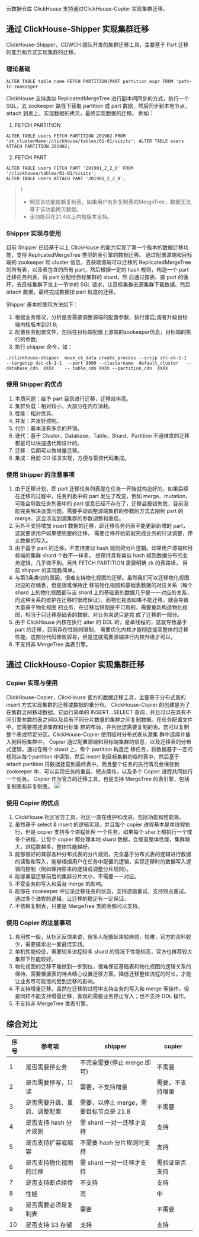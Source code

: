 云数据仓库 ClickHouse 支持通过ClickHouse-Copler 实现集群迁移。

## 通过 ClickHouse-Shipper 实现集群迁移
ClickHouse-Shipper，CDWCH 团队开发的集群迁移工具，主要基于 Part 迁移的能力和方式实现集群的迁移。 
### 理论基础
```
ALTER TABLE table_name FETCH PARTITION|PART partition_expr FROM 'path-in-zookeeper 
```
ClickHouse 支持类似 ReplicatedMergeTree 进行副本间同步的方式，执行一个 SQL，去 zookeeper 路径下获取 partition 或 part 数据，然后同步到本地节点，attach 到表上，实现数据的拷⻉，最终实现数据的迁移。 
例如：
1. FETCH PARTITION                                                          
```
ALTER TABLE users FETCH PARTITION 201902 FROM 'zk_clusterName:/clickhouse/tables/01-01/visits'; ALTER TABLE users ATTACH PARTITION 201902;                  
```
2. FETCH PART
```
ALTER TABLE users FETCH PART '201901_2_2_0' FROM '/clickhouse/tables/01-01/visits';
ALTER TABLE users ATTACH PART '201901_2_2_0';               
```
    
>! 
>- 明显该功能依赖复制表，如果用户有非复制表的MergeTree，数据无法基于该功能拷⻉数据。 
>- 该功能只在21.4以上内核版本支持。 

### Shipper 实现与使用 
目前 Shipper 已经基于以上 ClickHouse 的能力实现了第一个版本的数据迁移功能，支持 ReplicatedMergeTree 类型的表引擎的数据迁移。 
通过配置源端和目标端的 zookeeper 和 cluster 信息，去获取源端可以迁移的 ReplicatedMergeTree 的所有表，以及表包含的所有 part，然后根据一定的 hash 规则，构造一个 part 迁移任务列表，将 part 分配给目标集群的 shard，然 后通过按表、按 part 的循环，去目标集群下发上一节中的 SQL 请求，让目标集群去源集群下载数据、然后 attach 数据，最终完成数据按 part 粒度的迁移。 

Shipper 基本的使用方法如下：
1. 根据业务情况，分析是否需要调整源端的配置参数、执行重启;或者升级目标端内核版本到21.8; 
2. 配置任务配置文件，包括在目标端配置上源端的zookeeper信息，目标端的执行的参数;
3. 执行 shipper 命令，如：
```
./clickhouse-shipper  move_ck_data create_process --srcip src-ck-1-1  --targetip dst-ck-1-1  --port 9000 --clustername  default_cluster   --database_cdn  XXXX    -- table_cdn XXXX --partition_cdn  XXXX           
```

### 使用 Shipper 的优点 
1. 本质问题：给予 part 目录进行迁移，迁移效率高。 
2. 集群负载：相对较小，大部分在内存消耗。
3. 性能：相对优异。
4. 并发：并发好控制。 
5. 代价：基本没有多余的开销。
6. 迭代：基于 Cluster、Database、Table、Shard、Partition 不通维度的迁移都是可以快速迭代和设计的。
7. 迁移：后期可以做增量迁移。
8. 集成：目前 GO 语言实现，方便与管控代码集成。 

### 使用 Shipper 的注意事项
1. 由于迁移计划，即 part 迁移任务列表是在任务一开始就构造好的，如果后续在迁移的过程中，任务列表中的 part 发生了改变，例如 merge、mutation，可能会导致任务列表中的 part 信息已经不存在了，迁移会报错失败，目前没能完美解决该类问题。需要手动调整源端集群的参数的方式去限制 part 的 merge。这会涉及到源集群的参数调整和重启。               
2. 另外不支持增加 insert 数据的迁移，即迁移任务列表不能更新新增的 part，这就要求用户如果想完整的迁移， 需要迁移开始前就完成业务的只读调整，停止数据的写入。 
3. 由于基于 part 的迁移，不支持类似 hash 规则的分片逻辑。如果用户源端和目标端的集群 shard 个数不一样多， 想保持具有类似 hash 规则数据分布的业务逻辑，几乎做不到。另外 FETCH PARTITION 需要明确 zk 的表路径， 目前 shipper 的实现教简单。 
4. 与第3条类似的原因，很难支持物化视图的迁移。虽然我们可以迁移物化视图对应的存储表，但是很难保持迁 移前物化视图和基础表数据的对应关系（每个 shard 上的物化视图都与该 shard 上的基础表的数据几乎是一一对应的关系，而这种关系的维护在迁移时很难保证）。而物化视图如果不能迁移，就会导致大量基于物化视图 的业务，在迁移后短期是不可用的，需要重新构造物化视图，相当于只迁移基础表的数据，对业务来说只是完 成了迁移的一部分。 
5. 由于 ClickHouse 内核在执行 alter 的 DDL 时，是单线程的，这就导致基于 part 的迁移，目前存在性能的限制， 需要优化内核才能彻底提高整体的迁移性能。这部分代码修改容易，但是这就需要源端进行内核升级才可以。 
6. 不支持非 MergeTree 类表引擎。

## 通过 ClickHouse-Copier 实现集群迁移
### Copier 实现与使用 
ClickHouse-Copier，ClickHouse 官方的数据迁移工具，主要基于分布式表的 insert 方式实现集群的迁移或数据的重分布。 
ClickHouse-Copier 的创建是为了在集群之间移动数据。它运行简单的 INSERT...SELECT 查询，并且可以在具有不 同引擎参数的表之间以及具有不同分片数量的集群之间复制数据。在任务配置文件中，您需要描述源集群和目标集 群的布局，并列出您需要复制的表。您可以复制整个表或特定分区。ClickHouse-Copier 使用临时分布式表从源集 群中选择并插入到目标集群中。 
Copier 通过配置源端和目标端集群的信息，以及迁移表的分布式逻辑，通过在每个 shard 上，每个 partition 构造迁 移任务，将数据基于一定的规则从每个partition 中读取，然后 insert 到目标集群的临时表中，然后基于 attach partition 将数据挂载到最终表中。而且整个任务的执行情况会保存到 zookeeper 中，可以实现任务的重启、短点续传，以及多个 Copier 进程共同执行一个任务。 
Copier 作为官方的迁移工具，也是支持 MergeTree 的表引擎，包括复制表和非复制表。 
![](https://qcloudimg.tencent-cloud.cn/raw/f14491c962f44d448d6af87e380bd11e.png)
                    
### 使用 Copier 的优点
1. ClickHouse 社区官方工具，社区一直在维护和改进，包括功能和性能等。           
2. 虽然基于 select & insert 的逻辑实现，并且每个 copier 进程基本是单线程执行，但是 copier 支持多个进程处理 一个任务。如果每个 shar上都执行一个或多个进程，让每个 copier 都处理本地 shard 数据，会提高整体性能，集群越大，进程数越多，整体性能越好。                              
3. 能够很好的兼容各种分布式表的分片规则，完全基于分布式表的逻辑进行数据的读取和写入，能够根据用户在任务中配置的逻辑，实现迁移时的数据写入逻辑的控制（例如保持原来的逻辑或调整分片规则）。                              
4. 能够兼容迁移前后的集群分片大小，不需要一一对应。 
5. 不受业务的写入和后台 merge 的影响。 
6. 能够在 zookeeper 中记录迁移任务的状态，支持遇错重试，支持短点重试。通过多个进程的逻辑，让迁移的稳定有一定保证。 
7. 不依赖复制表，只要是 MergeTree 类的表都可以支持。 
                            
### 使用 Copier 的注意事项
1. 易用性一般，从社区反馈来说，很多人配置起来较麻烦，较难，官方的资料较少，需要摸索出一套最佳实践。 
2. 单机性能较低，需要较多进程较多 shard 的情况下性能较高，官方也推荐较大集群下性能较好。 
3. 物化视图的迁移不能做到一步到位，很难保证基础表和物化视图的逻辑关系的保持，需要根据表的特点精心设置迁移方案，降低迁移整体流程的时⻓，才能让业务尽可能低的受到迁移的影响。                             
4. 不支持增量迁移，虽然在迁移的过程中支持业务的写入和 merge 等操作，但是同样不能支持增量迁移，客观的需要业务停止写入；也不支持 DDL 操作。            
5. 不支持非 MergeTree 类表引擎。 

## 综合对比 
| 序 号   | 参考项 | shipper | copier | 
|---------|---------|---------|---------|
| 1         | 是否需要停业务 | 不完全需要(停止 merge 即可) | 不需要 | 
|2           |是否需要停写，只读 |需要，不支持增量 |需要，不支持增量 |
| 3             | 是否需要升级、重启、调整配置                    | 需要，以停止 merge，需要目标节点是 21.8 | 不需要 | 
| 4  |  是否支持 hash 分片规则 | 需 shard 一对一迁移才支持 | 支持 | 
| 5         | 是否支持扩容或缩容 | 不需要 hash 分片规则时支持 | 支持 | 
| 6     | 是否支持物化视图的迁移 | 需 shard 一对一迁移才支持 | 需验证是否支持 | 
| 7  | 是否支持断点续传 | 不支持 | 支持 | 
| 8                     | 性能|  高 | 中 | 
| 9          |      是否需要必须是复制表 | 需要|  不需要 | 
| 10     | 是否支持 S3 存储|  支持 | 支持 | 

                                            

